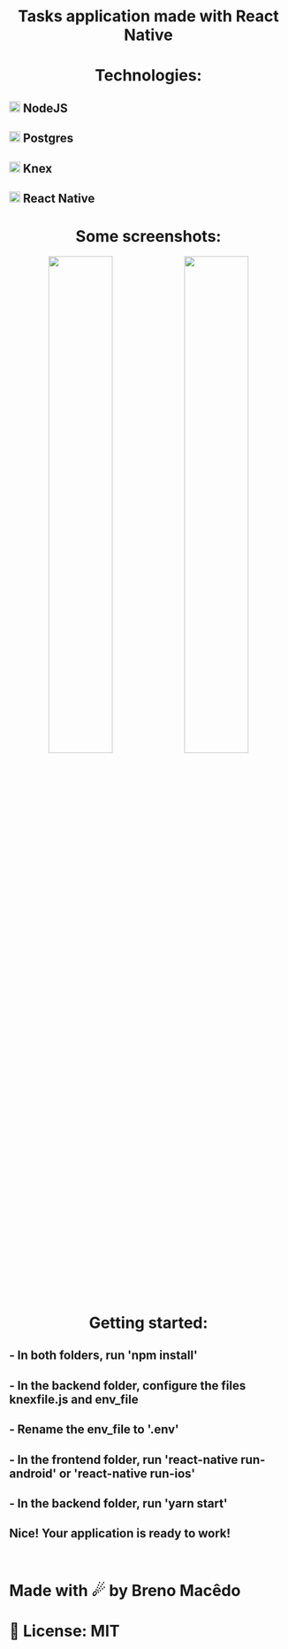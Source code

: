 <h1 align="center">Tasks application made with React Native</h1>
<h1 align="center">Technologies:</h1>
<h2><code><img height="20" src="https://seeklogo.com/images/N/nodejs-logo-FBE122E377-seeklogo.com.png"></code> NodeJS</h2>
<h2><code><img height="20" src="https://www.postgresql.org/media/img/about/press/elephant.png"></code> Postgres</h2>
<h2><code><img height="20" src="https://cdn.freebiesupply.com/logos/large/2x/knex-1-logo-png-transparent.png"></code> Knex</h2>
<h2><code><img height="20" src="https://cdn4.iconfinder.com/data/icons/logos-3/600/React.js_logo-512.png"></code> React Native</h2>

<h1 align="center">Some screenshots:</h1>
<p align="center">
    <img src="https://i.imgur.com/qu9Ty2d.png" width="48%">
    <img src="https://i.imgur.com/vfJtk7X.png" width="48%">
</p>

<h1 align="center">Getting started:</h1>
<h2>- In both folders, run 'npm install'</h2>
<h2>- In the backend folder, configure the files knexfile.js and env_file</h2>
<h2>- Rename the env_file to '.env'</h2>
<h2>- In the frontend folder, run 'react-native run-android' or 'react-native run-ios'</h2>
<h2>- In the backend folder, run 'yarn start'</h2>
<h2>Nice! Your application is ready to work!</h2>
<br>
<h1>Made with ☄ by Breno Macêdo</h1>
<h1>📗 License: MIT</h1>
